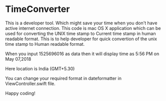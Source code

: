 # TimeConverter
This is a developer tool. Which might save your time when you don't have active internet connection.
This code is mac OS X application which can be used for converting the UNIX time stamp to Current time stamp in human readable format. This is to help developer for quick convertion of the unix time stamp to Human readable format.

When you input 1525696016 as data then it will display time as 5:56 PM on May 07,2018 

Here location is India (GMT+5.30)

You can change your required format in dateformatter in ViewController.swift file.

Happy coding!